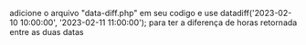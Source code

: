 adicione o arquivo "data-diff.php" em seu codigo
e use 
datadiff('2023-02-10 10:00:00', '2023-02-11 11:00:00');
para ter a diferença de horas retornada entre as duas datas
